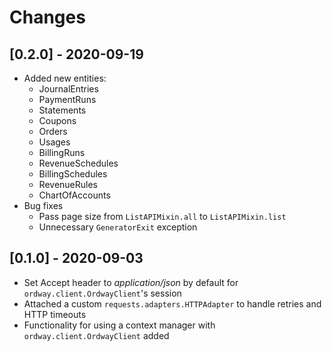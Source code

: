 # Changes

## [0.2.0] - 2020-09-19

- Added new entities:
  * JournalEntries
  * PaymentRuns
  * Statements
  * Coupons
  * Orders
  * Usages
  * BillingRuns
  * RevenueSchedules
  * BillingSchedules
  * RevenueRules
  * ChartOfAccounts
- Bug fixes
  * Pass page size from `ListAPIMixin.all` to `ListAPIMixin.list`
  * Unnecessary `GeneratorExit` exception

## [0.1.0] - 2020-09-03

- Set Accept header to *application/json* by default for `ordway.client.OrdwayClient`'s session
- Attached a custom `requests.adapters.HTTPAdapter` to handle retries and HTTP timeouts
- Functionality for using a context manager with `ordway.client.OrdwayClient` added